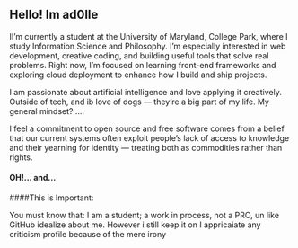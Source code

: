 
## Hello! Im ad0lle

II’m currently a student at the University of Maryland, College Park, where I study Information Science and Philosophy. I’m especially interested in web development, creative coding, and building useful tools that solve real problems. Right now, I’m focused on learning front-end frameworks and exploring cloud deployment to enhance how I build and ship projects.

I am passionate about artificial intelligence and love applying it creatively. Outside of tech, and ib love of dogs — they’re a big part of my life. My general mindset? .... 


I feel a commitment to open source and free software comes from a belief that our current systems often exploit people’s lack of access to knowledge and their yearning for identity — treating both as commodities rather than rights.


#### OH!... and... 
####This is Important:

You must know that:
I am  a student; a work
in process, not a PRO, un 
like GitHub idealize about 
me. However i still keep it 
on I appricaiate any criticism
profile because of the mere irony
